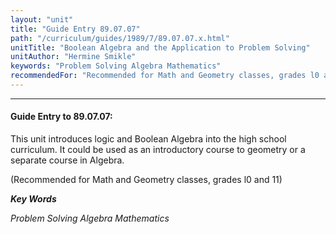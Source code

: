 ```yaml
---
layout: "unit"
title: "Guide Entry 89.07.07"
path: "/curriculum/guides/1989/7/89.07.07.x.html"
unitTitle: "Boolean Algebra and the Application to Problem Solving"
unitAuthor: "Hermine Smikle"
keywords: "Problem Solving Algebra Mathematics"
recommendedFor: "Recommended for Math and Geometry classes, grades l0 and 11"
---
```

<body>
<hr/>
 <h4>
  Guide Entry to 89.07.07:
 </h4>
 This unit introduces logic and Boolean Algebra into the high school curriculum. It could be used as an introductory course to geometry or a separate course in Algebra.
 <p>
  (Recommended for Math and Geometry classes, grades l0 and 11)
 </p>
<p>
  <b>
   <i>
    Key Words
   </i>
  </b>
  <br/>
 </p>
 <p>
  <i>
   Problem Solving Algebra Mathematics
  </i>
 </p>

</body>